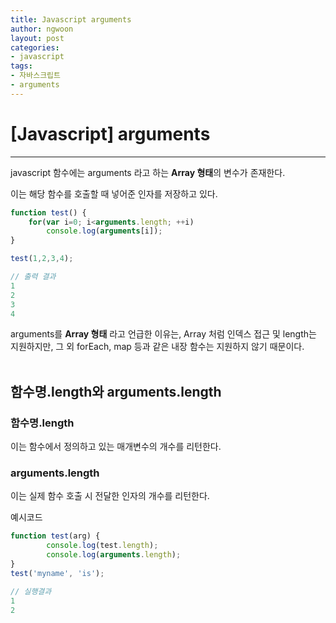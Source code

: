 ```yaml
---
title: Javascript arguments
author: ngwoon
layout: post
categories:
- javascript
tags:
- 자바스크립트
- arguments
---
```


# [Javascript] arguments
- - -

javascript 함수에는 arguments 라고 하는 **Array 형태**의 변수가 존재한다.

이는 해당 함수를 호출할 때 넣어준 인자를 저장하고 있다.
```jsx
function test() {
    for(var i=0; i<arguments.length; ++i)
        console.log(arguments[i]);
}

test(1,2,3,4);

// 출력 결과
1
2
3
4
```
arguments를 **Array 형태** 라고 언급한 이유는, Array 처럼 인덱스 접근 및 length는 지원하지만, 그 외 forEach, map 등과 같은 내장 함수는 지원하지 않기 때문이다.
<br/><br/>

## 함수명.length와 arguments.length

### 함수명.length
이는 함수에서 정의하고 있는 매개변수의 개수를 리턴한다.

### arguments.length
이는 실제 함수 호출 시 전달한 인자의 개수를 리턴한다.

예시코드
```jsx
function test(arg) {
		console.log(test.length);
		console.log(arguments.length);
}
test('myname', 'is');

// 실행결과
1
2
```